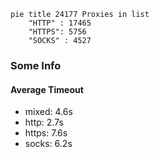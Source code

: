 
```mermaid
pie title 24177 Proxies in list
    "HTTP" : 17465
    "HTTPS": 5756
    "SOCKS" : 4527
```

### Some Info
#### Average Timeout

- mixed: 4.6s
- http: 2.7s
- https: 7.6s
- socks: 6.2s